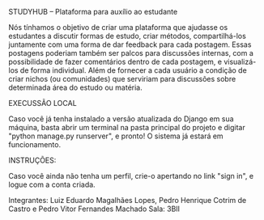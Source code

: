 STUDYHUB – Plataforma para auxílio ao estudante

Nós tínhamos o objetivo de criar uma plataforma que ajudasse os estudantes a discutir formas de estudo, criar métodos, compartilhá-los juntamente com uma forma de dar feedback para cada postagem. Essas postagens poderiam também ser palcos para discussões internas, com a possibilidade de fazer comentários dentro de cada postagem, e visualizá-los de forma individual. Além de fornecer a cada usuário a condição de criar nichos (ou comunidades) que serviriam para discussões sobre determinada área do estudo ou matéria.

EXECUSSÃO LOCAL

Caso você já tenha instalado a versão atualizada do Django em sua máquina, basta abrir um terminal na pasta principal do projeto e digitar "python manage.py runserver", e pronto! O sistema já estará em funcionamento.

INSTRUÇÕES:

Caso você ainda não tenha um perfil, crie-o apertando no link "sign in", e logue com a conta criada.

Integrantes: Luiz Eduardo Magalhães Lopes, Pedro Henrique Cotrim de Castro e Pedro Vitor Fernandes Machado
Sala: 3BII
